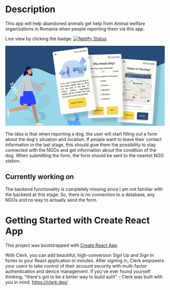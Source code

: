 # Description

This app will help abandoned animals get help from Animal welfare organizations in Romania when people reporting them via this app.

Live view by clicking the badge:  [![Netlify Status](https://api.netlify.com/api/v1/badges/f9a7f8d3-58ca-44ed-a038-ae8d2efd31a5/deploy-status)](https://sos-animal.netlify.app/)

![Thumbnail](https://github.com/YuriDevAT/sos-animals/blob/main/public/thumbnail-sos.png)

The idea is that when reporting a dog, the user will start filling out a form about the dog's situation and location.
If people want to leave their contact information in the last stage, this should give them the possibility to stay connected with the NGOs and get information about the condition of the dog.
When submitting the form, the form should be sent to the nearest NGO station.

## Currently working on 

The backend functionality is completely missing since I am not familiar with the backend at this stage. So, there is no connection to a database, any NGOs and no way to actually send the form.

# Getting Started with Create React App

This project was bootstrapped with [Create React App](https://github.com/facebook/create-react-app).

With Clerk, you can add beautiful, high-conversion Sign Up and Sign In forms to your React application in minutes. After signing in, Clerk empowers your users to take control of their account security with multi-factor authentication and device management. If you've ever found yourself thinking, "there's got to be a better way to build auth" - Clerk was built with you in mind. 
https://clerk.dev/